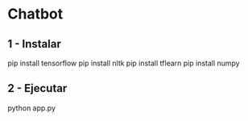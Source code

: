 # Chatbot

1 - Instalar
---------------

pip install tensorflow
pip install nltk
pip install tflearn
pip install numpy

2 - Ejecutar
---------------
python app.py

